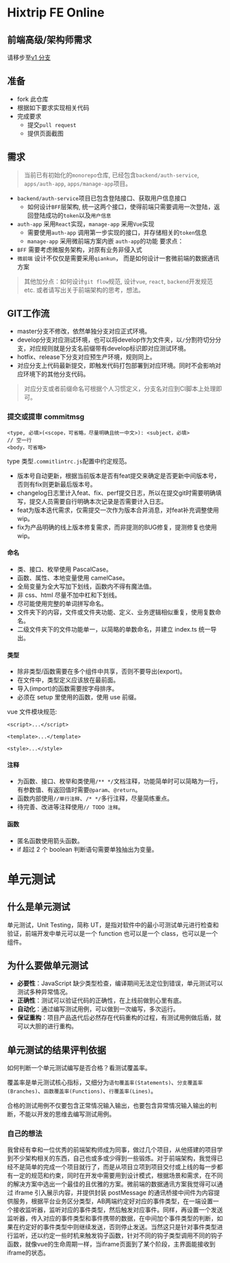 # Hixtrip FE Online

## 前端高级/架构师需求

请移步至[v1 分支](https://github.com/hixtrip/fe-online/tree/v1)

## 准备

- fork 此仓库
- 根据如下要求实现相关代码
- 完成要求
  - 提交`pull request`
  - 提供页面截图

## 需求

> 当前已有初始化的`monorepo`仓库, 已经包含`backend/auth-service`, `apps/auth-app`, `apps/manage-app`项目。

- `backend/auth-service`项目已包含登陆接口、获取用户信息接口
  - 如何设计`BFF`层架构, 统一这两个接口，使得前端只需要调用一次登陆，返回登陆成功的`token`以及`用户信息`
- `auth-app` 采用`React`实现，`manage-app` 采用`Vue`实现
  - 需要使用`auth-app` 调用第一步实现的接口，并存储相关的`token`信息
  - `manage-app` 采用微前端方案内嵌 `auth-app`的功能
要求点：
- `BFF` 需要考虑微服务架构，对原有业务非侵入式
- `微前端` 设计不仅仅是需要采用`qiankun`， 而是如何设计一套微前端的数据通讯方案
> 其他加分点：如何设计`git flow`规范, 设计`vue`, `react`, `backend`开发规范 etc. 或者请写出关于前端架构的思考，想法。

## GIT工作流

- master分支不修改，依然单独分支对应正式环境。
- develop分支对应测试环境，也可以将develop作为文件夹，以`/`分割符切分分支，对应规则就是分支名前缀带有develop标识即对应测试环境。
- hotfix、release下分支对应预生产环境，规则同上。
- 对应分支上代码最新提交，即触发代码打包部署到对应环境。同时不会影响对应环境下的其他分支代码。

> 对应分支或者前缀命名可根据个人习惯定义，分支名对应到CI脚本上处理即可。

### 提交或提审 commitmsg

```
<type, 必填>(<scope，可省略，尽量明确且统一中文>): <subject，必填>
// 空一行
<body，可省略>
```

type 类型`.commitlintrc.js`配置中约定规范。

- 版本号自动更新，根据当前版本是否有feat提交来确定是否更新中间版本号，否则有fix则更新最后版本号。
- changelog日志里计入feat、fix、perf提交日志，所以在提交git时需要明确填写，提交人员需要自行明确本次记录是否需要计入日志。
- feat为版本迭代需求，仅需提交一次作为版本合并消息，对feat补充调整使用wip。
- fix为产品明确的线上版本修复需求，而非提测的BUG修复，提测修复也使用wip。

#### 命名

- 类、接口、枚举使用 PascalCase。
- 函数、属性、本地变量使用 camelCase。
- 全局变量为全大写加下划线，函数内不得有魔法值。
- 非 css、html 尽量不加中杠和下划线。
- 尽可能使用完整的单词拼写命名。
- 文件夹下的内容，文件或文件夹功能、定义、业务逻辑相似重复，使用复数命名。
- 二级文件夹下的文件功能单一，以简略的单数命名，并建立 index.ts 统一导出。

#### 类型

- 除非类型/函数需要在多个组件中共享，否则不要导出(export)。
- 在文件中，类型定义应该放在最前面。
- 导入(import)的函数需要按字母排序。
- 必须在 setup 里使用的函数，使用 use 前缀。

vue 文件模块规范:

```
<script>...</script>

<template>...</template>

<style>...</style>
```

#### 注释

- 为函数、接口、枚举和类使用`/** */`文档注释，功能简单时可以简略为一行，有参数值、有返回值时需要`@param`、`@return`。
- 函数内部使用`//单行注释`、`/* */`多行注释，尽量简练重点。
- 待完善、改进等注释使用`// TODO 注释`。

#### 函数

- 匿名函数使用箭头函数。
- if 超过 2 个 boolean 判断语句需要单独抽出为变量。

# 单元测试

## 什么是单元测试

单元测试，Unit Testing，简称 UT，是指对软件中的最小可测试单元进行检查和验证，前端开发中单元可以是一个 function 也可以是一个 class，也可以是一个组件。

## 为什么要做单元测试

- **必要性**：JavaScript 缺少类型检查，编译期间无法定位到错误，单元测试可以测试多种异常情况。
- **正确性**：测试可以验证代码的正确性，在上线前做到心里有底。
- **自动化**：通过编写测试用例，可以做到一次编写，多次运行。
- **保证重构**：项目产品迭代后必然存在代码重构的过程，有测试用例做后盾，就可以大胆的进行重构。

## 单元测试的结果评判依据

如何判断一个单元测试编写是否合格？看测试覆盖率。

覆盖率是单元测试核心指标，又细分为`语句覆盖率(Statements)`、`分支覆盖率(Branches)`、`函数覆盖率(Functions)`、`行覆盖率(Lines)`。

合格的测试用例不仅要包含正常情况输入输出，也要包含异常情况输入输出的判断，不能以开发的思维去编写测试用例。



### 自己的想法
我曾经有幸和一位优秀的前端架构师成为同事，做过几个项目，从他搭建的项目学到不少架构相关的东西，自己也或多或少得到一些锻炼。对于前端架构，我觉得已经不是简单的完成一个项目就行了，而是从项目立项到项目交付或上线的每一步都有一定的规范和约束，同时在开发中需要用到设计模式，根据场景和需求，在不同的解决方案中选出一个最佳的且优雅的方案。微前端的数据通讯方案我觉得可以通过 iframe 引入展示内容，并提供封装 postMessage 的通讯桥接中间件为内容提供服务，根据平台业务区分类型，AB两端约定好对应的事件类型，在一端设置一个接收监听器，监听对应的事件类型，然后触发对应事件。同样，再设置一个发送监听器，传入对应的事件类型和事件携带的数据，在中间加个事件类型的判断，如果在约定好的事件类型中则继续发送，否则停止发送。当然这只是针对事件类型进行监听，还以约定一些时机来触发钩子函数，针对不同的钩子类型调用不同的钩子函数，就像vue的生命周期一样，当iframe页面到了某个阶段，主界面能接收到iframe的状态。